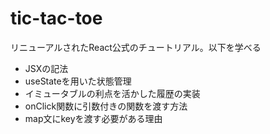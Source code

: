 # tic-tac-toe
リニューアルされたReact公式のチュートリアル。以下を学べる
- JSXの記法
- useStateを用いた状態管理
- イミュータブルの利点を活かした履歴の実装
- onClick関数に引数付きの関数を渡す方法
- map文にkeyを渡す必要がある理由
